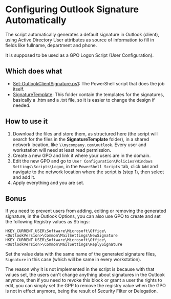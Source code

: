 # Configuring Outlook Signature Automatically

The script automatically generates a default signature in Outlook (client), using Active Directory User attributes as source of information to fill in fields like fullname, department and phone.

It is supposed to be used as a GPO Logon Script (User Configuration).

## Which does what

-   [Set-OutlookClientSignature.ps1](https://github.com/esserafael/PowerShell/blob/master/Outlook/1.Configure-Outlook-Signature/Set-OutlookClientSignature.ps1): The PowerShell script that does the job itself.
-   [SignatureTemplate](https://github.com/esserafael/PowerShell/tree/master/Outlook/1.Configure-Outlook-Signature/SignatureTemplate): This folder contain the templates for the signatures, basically a .htm and a .txt file, so it is easier to change the design if needed.

## How to use it

1.  Download the files and store them, as structured here (the script will search for the files in the **SignatureTemplate** folder), in a shared network location, like `\\mycompany.com\outlook`. Every user and workstation will need at least read permission.
2.  Create a new GPO and link it where your users are in the domain.
3.  Edit the new GPO and go to `User Configuration\Policies\Windows Settings\Scripts\Logon`, in the `PowerShell Scripts` tab, click `Add` and navigate to the network location where the script is (step 1), then select and add it.
4.  Apply everything and you are set.

## Bonus

If you need to prevent users from adding, editing or removing the generated signature, in the Outlook Options, you can also use GPO to create and set the following Registry values as Strings:

`HKEY_CURRENT_USER\Software\Microsoft\Office\<OutlookVersion>\Common\MailSettings\NewSignature`
`HKEY_CURRENT_USER\Software\Microsoft\Office\<OutlookVersion>\Common\MailSettings\ReplySignature`

Set the value data with the same name of the generated signature files, `Signature` in this case (which will be same in every workstation).

The reason why it is not implemented in the script is because with that values set, the users can't change anything about signatures in the Outlook anymore, then if you need to revoke this block or grant a user the rights to edit, you can simply set the GPP to remove the registry value when the GPO is not in effect anymore, being the result of Security Filter or Delegation.
